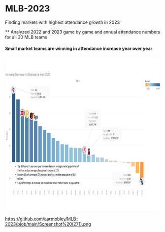 # MLB-2023
Finding markets with highest attendance growth in 2023

** Analyzed 2022 and 2023 game by game and annual attendance numbers for all 30 MLB teams
#### Small market teams are winning in attendance increase year over year

<img src="https://github.com/aarmobley/MLB-2023/blob/main/Screenshot%20(271).png" width="800" height=500/>

https://github.com/aarmobley/MLB-2023/blob/main/Screenshot%20(271).png
